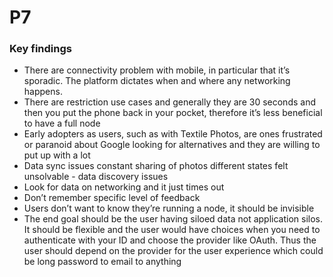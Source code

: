 # P7

### Key findings

* There are connectivity problem with mobile, in particular that it’s sporadic. The platform dictates when and where any networking happens.
* There are restriction use cases and generally they are 30 seconds and then you put the phone back in your pocket, therefore it’s less beneficial to have a full node
* Early adopters as users, such as with Textile Photos, are ones frustrated or paranoid about Google looking for alternatives and they are willing to put up with a lot
* Data sync issues constant sharing of photos different states felt unsolvable - data discovery issues
* Look for data on networking and it just times out
* Don’t remember specific level of feedback
* Users don’t want to know they’re running a node, it should be invisible
* The end goal should be the user having siloed data not application silos. It should be flexible and the user would  have choices when you need to authenticate with your ID  and choose the provider like OAuth. Thus the user should depend on the provider for the user experience which could be long password to email to anything

